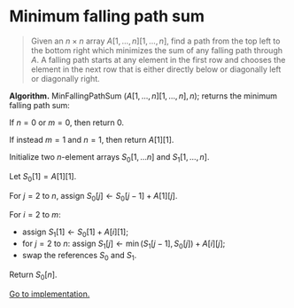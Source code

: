 # Minimum falling path sum

> Given an $n\times n$ array $A[1,\dots,n][1,\dots,n]$, find a path from the top
> left to the bottom right which minimizes the sum of any falling path through
> $A$. A falling path starts at any element in the first row and chooses the
> element in the next row that is either directly below or diagonally left or
> diagonally right.

**Algorithm.** MinFallingPathSum $(A[1,\dots,n][1,\dots,n],n)$; returns the
minimum falling path sum:

If $n=0$ or $m=0$, then return $0$.

If instead $m=1$ and $n=1$, then return $A[1][1]$.

Initialize two $n$-element arrays $S_0[1,\dots n]$ and $S_1[1,\dots,n]$.

Let $S_0[1]=A[1][1]$.

For $j=2$ to $n$, assign $S_0[j]\leftarrow S_0[j-1]+A[1][j]$.

For $i=2$ to $m$:

- assign $S_1[1]\leftarrow S_0[1]+A[i][1]$;
- for $j=2$ to $n$: assign $S_1[j]\leftarrow\min(S_1[j-1],S_0[j])+A[i][j]$;
- swap the references $S_0$ and $S_1$.

Return $S_0[n]$.

[Go to implementation.](../../src/dynamic_programming/lc0064_minimum_path_sum.c)
